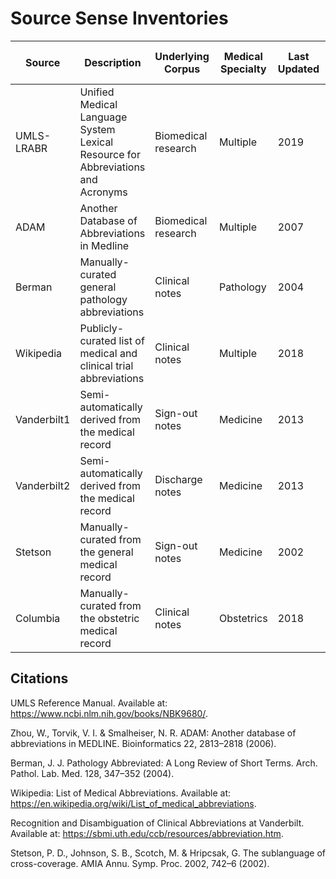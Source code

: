 # Source Sense Inventories

Source | Description | Underlying Corpus | Medical Specialty | Last Updated | Number of Records
--- | --- | --- | --- | --- | ---		
UMLS-LRABR | Unified Medical Language System Lexical Resource for Abbreviations and Acronyms | Biomedical research | Multiple | 2019 | 294484
ADAM | Another Database of Abbreviations in Medline | Biomedical research | Multiple | 2007 | 94657
Berman | Manually-curated general pathology abbreviations | Clinical notes | Pathology | 2004 | 12087
Wikipedia | Publicly-curated list of medical and clinical trial abbreviations | Clinical notes | Multiple | 2018 | 2952
Vanderbilt1 | Semi-automatically derived from the medical record | Sign-out notes | Medicine | 2013 | 2414
Vanderbilt2 | Semi-automatically derived from the medical record | Discharge notes | Medicine | 2013 | 2090
Stetson | Manually-curated from the general medical record | Sign-out notes | Medicine | 2002 | 765
Columbia | Manually-curated from the obstetric medical record | Clinical notes | Obstetrics | 2018 | 219

## Citations

UMLS Reference Manual. Available at: https://www.ncbi.nlm.nih.gov/books/NBK9680/.

Zhou, W., Torvik, V. I. & Smalheiser, N. R. ADAM: Another database of abbreviations in MEDLINE. Bioinformatics 22, 2813–2818 (2006).

Berman, J. J. Pathology Abbreviated: A Long Review of Short Terms. Arch. Pathol. Lab. Med. 128, 347–352 (2004).

Wikipedia: List of Medical Abbreviations. Available at: https://en.wikipedia.org/wiki/List_of_medical_abbreviations.

Recognition and Disambiguation of Clinical Abbreviations at Vanderbilt. Available at: https://sbmi.uth.edu/ccb/resources/abbreviation.htm.

Stetson, P. D., Johnson, S. B., Scotch, M. & Hripcsak, G. The sublanguage of cross-coverage. AMIA Annu. Symp. Proc. 2002, 742–6 (2002).


